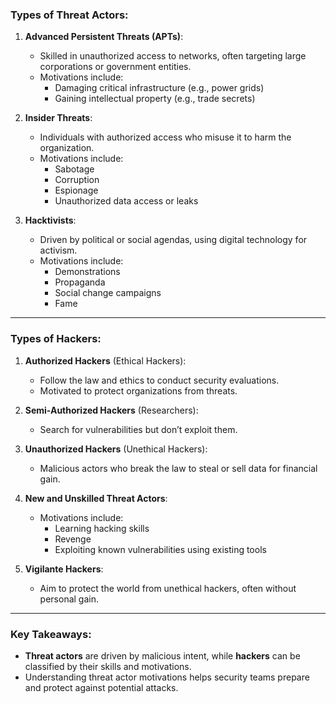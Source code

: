 ### Types of Threat Actors:

1. **Advanced Persistent Threats (APTs)**:
   - Skilled in unauthorized access to networks, often targeting large corporations or government entities.
   - Motivations include:
     - Damaging critical infrastructure (e.g., power grids)
     - Gaining intellectual property (e.g., trade secrets)

2. **Insider Threats**:
   - Individuals with authorized access who misuse it to harm the organization.
   - Motivations include:
     - Sabotage
     - Corruption
     - Espionage
     - Unauthorized data access or leaks

3. **Hacktivists**:
   - Driven by political or social agendas, using digital technology for activism.
   - Motivations include:
     - Demonstrations
     - Propaganda
     - Social change campaigns
     - Fame

---

### Types of Hackers:

1. **Authorized Hackers** (Ethical Hackers):
   - Follow the law and ethics to conduct security evaluations.
   - Motivated to protect organizations from threats.

2. **Semi-Authorized Hackers** (Researchers):
   - Search for vulnerabilities but don’t exploit them.

3. **Unauthorized Hackers** (Unethical Hackers):
   - Malicious actors who break the law to steal or sell data for financial gain.

4. **New and Unskilled Threat Actors**:
   - Motivations include:
     - Learning hacking skills
     - Revenge
     - Exploiting known vulnerabilities using existing tools

5. **Vigilante Hackers**:
   - Aim to protect the world from unethical hackers, often without personal gain.

---

### Key Takeaways:
- **Threat actors** are driven by malicious intent, while **hackers** can be classified by their skills and motivations.
- Understanding threat actor motivations helps security teams prepare and protect against potential attacks.
